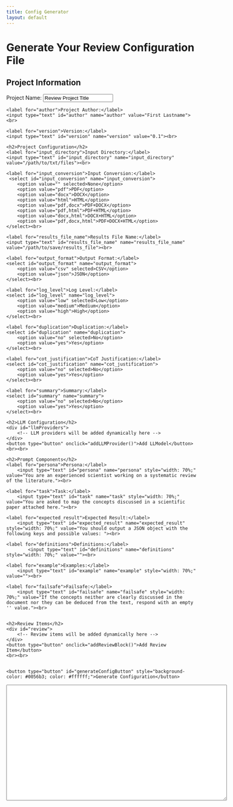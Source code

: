 ```yaml
---
title: Config Generator
layout: default
---
```


# Generate Your Review Configuration File

<form id="configForm">
    <h2>Project Information</h2>
    <label for="name">Project Name:</label>
    <input type="text" id="name" name="name" value="Review Project Title"><br>

    <label for="author">Project Author:</label>
    <input type="text" id="author" name="author" value="First Lastname"><br>

    <label for="version">Version:</label>
    <input type="text" id="version" name="version" value="0.1"><br>

    <h2>Project Configuration</h2>
    <label for="input_directory">Input Directory:</label>
    <input type="text" id="input_directory" name="input_directory" value="/path/to/txt/files"><br>

    <label for="input_conversion">Input Conversion:</label>
     <select id="input_conversion" name="input_conversion">
        <option value="" selected>None</option>
        <option value="pdf">PDF</option>
        <option value="docx">DOCX</option>
        <option value="html">HTML</option>
        <option value="pdf,docx">PDF+DOCX</option>
        <option value="pdf,html">PDF+HTML</option>
        <option value="docx,html">DOCX+HTML</option>
        <option value="pdf,docx,html">PDF+DOCX+HTML</option>
    </select><br>

    <label for="results_file_name">Results File Name:</label>
    <input type="text" id="results_file_name" name="results_file_name" value="/path/to/save/results_file"><br>

    <label for="output_format">Output Format:</label>
    <select id="output_format" name="output_format">
        <option value="csv" selected>CSV</option>
        <option value="json">JSON</option>
    </select><br>

    <label for="log_level">Log Level:</label>
    <select id="log_level" name="log_level">
        <option value="low" selected>Low</option>
        <option value="medium">Medium</option>
        <option value="high">High</option>
    </select><br>

    <label for="duplication">Duplication:</label>
    <select id="duplication" name="duplication">
        <option value="no" selected>No</option>
        <option value="yes">Yes</option>
    </select><br>

    <label for="cot_justification">CoT Justification:</label>
    <select id="cot_justification" name="cot_justification">
        <option value="no" selected>No</option>
        <option value="yes">Yes</option>
    </select><br>

    <label for="summary">Summary:</label>
    <select id="summary" name="summary">
        <option value="no" selected>No</option>
        <option value="yes">Yes</option>
    </select><br>

    <h2>LLM Configuration</h2>
    <div id="llmProviders">
        <!-- LLM providers will be added dynamically here -->
    </div>
    <button type="button" onclick="addLLMProvider()">Add LLModel</button>
    <br><br>

    <h2>Prompt Components</h2>
    <label for="persona">Persona:</label>
        <input type="text" id="persona" name="persona" style="width: 70%;" value="You are an experienced scientist working on a systematic review of the literature."><br>

    <label for="task">Task:</label>
        <input type="text" id="task" name="task" style="width: 70%;" value="You are asked to map the concepts discussed in a scientific paper attached here."><br>

    <label for="expected_result">Expected Result:</label>
        <input type="text" id="expected_result" name="expected_result" style="width: 70%;" value="You should output a JSON object with the following keys and possible values: "><br>

    <label for="definitions">Definitions:</label>
            <input type="text" id="definitions" name="definitions" style="width: 70%;" value=""><br>

    <label for="example">Examples:</label>
        <input type="text" id="example" name="example" style="width: 70%;" value=""><br>

    <label for="failsafe">Failsafe:</label>
        <input type="text" id="failsafe" name="failsafe" style="width: 70%;" value="If the concepts neither are clearly discussed in the document nor they can be deduced from the text, respond with an empty '' value."><br>


    <h2>Review Items</h2>
    <div id="review">
        <!-- Review items will be added dynamically here -->
    </div>
    <button type="button" onclick="addReviewBlock()">Add Review Item</button>
    <br><br>


    <button type="button" id="generateConfigButton" style="background-color: #0056b3; color: #ffffff;">Generate Configuration</button>
</form>

<textarea id="configOutput" rows="20" cols="70"></textarea>

<script src="assets/js/tomlGenerator.js"></script>


